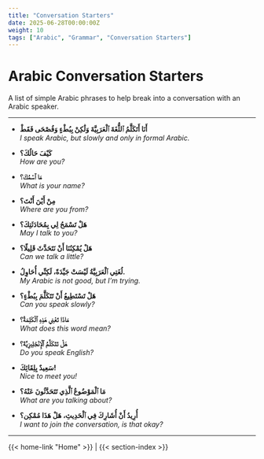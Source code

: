 ```yaml
---
title: "Conversation Starters"
date: 2025-06-28T00:00:00Z
weight: 10
tags: ["Arabic", "Grammar", "Conversation Starters"]
---
```

# Arabic Conversation Starters

A list of simple Arabic phrases to help break into a conversation with an Arabic speaker.

---

- **أَنَا أَتَكَلَّمُ ٱللُّغَةَ ٱلْعَرَبِيَّةَ وَلَٰكِنْ بِبُطْءٍ وَفُصْحَى فَقَطْ**  
  _I speak Arabic, but slowly and only in formal Arabic._

- **كَيْفَ حَالُكَ؟**  
  _How are you?_

- **مَا ٱسْمُكَ؟**  
  _What is your name?_

- **مِنْ أَيْنَ أَنْتَ؟**  
  _Where are you from?_

- **هَلْ تَسْمَحُ لِي بِمُحَادَثَتِكَ؟**  
  _May I talk to you?_

- **هَلْ يُمْكِنُنَا أَنْ نَتَحَدَّثَ قَلِيلًا؟**  
  _Can we talk a little?_

- **لُغَتِي ٱلْعَرَبِيَّةُ لَيْسَتْ جَيِّدَةً، لَكِنِّي أُحَاوِلُ.**  
  _My Arabic is not good, but I’m trying._

- **هَلْ تَسْتَطِيعُ أَنْ تَتَكَلَّمَ بِبُطْءٍ؟**  
  _Can you speak slowly?_

- **مَاذَا تَعْنِي هَذِهِ ٱلْكَلِمَةُ؟**  
  _What does this word mean?_

- **هَلْ تَتَكَلَّمُ ٱلْإِنْجْلِيزِيَّةَ؟**  
  _Do you speak English?_

- **سَعِيدٌ بِلِقَائِكَ!**  
  _Nice to meet you!_

- **مَا ٱلْمَوْضُوعُ ٱلَّذِي تَتَحَدَّثُونَ عَنْهُ؟**  
  _What are you talking about?_

- **أُرِيدُ أَنْ أُشَارِكَ فِي ٱلْحَدِيثِ، هَلْ هَذَا مُمْكِن؟**  
  _I want to join the conversation, is that okay?_

---
{{< home-link "Home" >}} | {{< section-index >}}  
